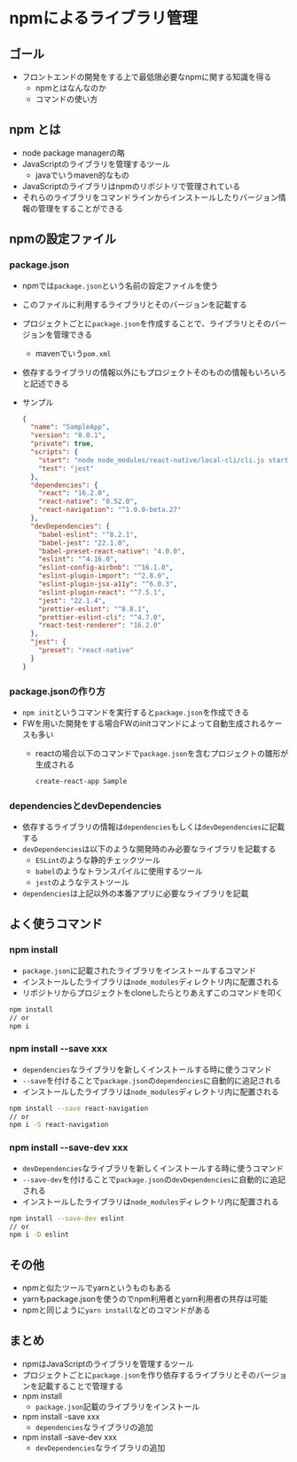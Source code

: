 # npmによるライブラリ管理

## ゴール

- フロントエンドの開発をする上で最低限必要なnpmに関する知識を得る
    - npmとはなんなのか
    - コマンドの使い方

## npm とは

- node package managerの略
- JavaScriptのライブラリを管理するツール
    - javaでいうmaven的なもの
- JavaScriptのライブラリはnpmのリポジトリで管理されている
- それらのライブラリをコマンドラインからインストールしたりバージョン情報の管理をすることができる

## npmの設定ファイル

### package.json

- npmでは`package.json`という名前の設定ファイルを使う
- このファイルに利用するライブラリとそのバージョンを記載する
- プロジェクトごとに`package.json`を作成することで、ライブラリとそのバージョンを管理できる
    - mavenでいう`pom.xml`
- 依存するライブラリの情報以外にもプロジェクトそのものの情報もいろいろと記述できる
- サンプル

    ```json
    {
      "name": "SampleApp",
      "version": "0.0.1",
      "private": true,
      "scripts": {
        "start": "node node_modules/react-native/local-cli/cli.js start",
        "test": "jest"
      },
      "dependencies": {
        "react": "16.2.0",
        "react-native": "0.52.0",
        "react-navigation": "^1.0.0-beta.27"
      },
      "devDependencies": {
        "babel-eslint": "^8.2.1",
        "babel-jest": "22.1.0",
        "babel-preset-react-native": "4.0.0",
        "eslint": "^4.16.0",
        "eslint-config-airbnb": "^16.1.0",
        "eslint-plugin-import": "^2.8.0",
        "eslint-plugin-jsx-a11y": "^6.0.3",
        "eslint-plugin-react": "^7.5.1",
        "jest": "22.1.4",
        "prettier-eslint": "^8.8.1",
        "prettier-eslint-cli": "^4.7.0",
        "react-test-renderer": "16.2.0"
      },
      "jest": {
        "preset": "react-native"
      }
    }
    ```

### package.jsonの作り方

- `npm init`というコマンドを実行すると`package.json`を作成できる
- FWを用いた開発をする場合FWのinitコマンドによって自動生成されるケースも多い
    - reactの場合以下のコマンドで`package.json`を含むプロジェクトの雛形が生成される

        ```bash
        create-react-app Sample
        ```

### dependenciesとdevDependencies

- 依存するライブラリの情報は`dependencies`もしくは`devDependencies`に記載する
- `devDependencies`は以下のような開発時のみ必要なライブラリを記載する
    - `ESLint`のような静的チェックツール
    - `babel`のようなトランスパイルに使用するツール
    - `jest`のようなテストツール
- `dependencies`は上記以外の本番アプリに必要なライブラリを記載

## よく使うコマンド

### npm install

- `package.json`に記載されたライブラリをインストールするコマンド
- インストールしたライブラリは`node_modules`ディレクトリ内に配置される
- リポジトリからプロジェクトをcloneしたらとりあえずこのコマンドを叩く

```bash
npm install
// or
npm i
```

### npm install --save xxx

- `dependencies`なライブラリを新しくインストールする時に使うコマンド
- `--save`を付けることで`package.json`の`dependencies`に自動的に追記される
- インストールしたライブラリは`node_modules`ディレクトリ内に配置される

```bash
npm install --save react-navigation
// or
npm i -S react-navigation
```

### npm install --save-dev xxx

- `devDependencies`なライブラリを新しくインストールする時に使うコマンド
- `--save-dev`を付けることで`package.json`の`devDependencies`に自動的に追記される
- インストールしたライブラリは`node_modules`ディレクトリ内に配置される

```bash
npm install --save-dev eslint
// or
npm i -D eslint
```

## その他

- npmと似たツールでyarnというものもある
- yarnもpackage.jsonを使うのでnpm利用者とyarn利用者の共存は可能
- npmと同じように`yarn install`などのコマンドがある

## まとめ

- npmはJavaScriptのライブラリを管理するツール
- プロジェクトごとに`package.json`を作り依存するライブラリとそのバージョンを記載することで管理する
- npm install
    - `package.json`記載のライブラリをインストール
- npm install -save xxx
    - `dependencies`なライブラリの追加
- npm install -save-dev xxx
    - `devDependencies`なライブラリの追加
